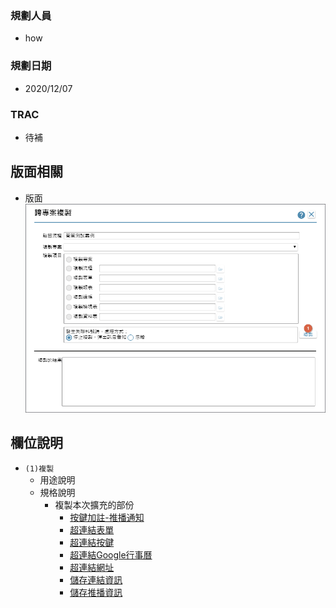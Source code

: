 ### <div id="user">規劃人員</div>
* how

### <div id="updatedate">規劃日期</div>
* 2020/12/07

### <div id="trac">TRAC</div>
* <ps>待補</ps> 

## <div id="layout">版面相關</div>
* 版面</br>
    ![pic][image_CopyProject]

## <div id="object-desc">欄位說明</div>
* `(1)複製`
    * 用途說明
    * 規格說明
        * 複製本次擴充的部份
            * [按鍵加註-推播通知][link_MAENotice]
            * [超連結表單][link_linkform]
            * [超連結按鍵][link_linkbutton]
            * [超連結Google行事曆][link_linkgooglecalendar]
            * [超連結網址][link_linkurl]
            * [儲存連結資訊][link_savelinkinfo]
            * [儲存推播資訊][link_savenoticeinfo]
                
<!-- 圖片 -->
[image_CopyProject]:attachment/CopyProject.png

<!-- 超連結 -->
[link_MAENotice]:BAMAENotice.md "按鍵加註-推播通知"
[link_linkform]:MAENotice-Link-Form.md "連結內容_超連結表單"
[link_linkbutton]:MAENotice-Link-Button.md "連結內容_超連結按鍵"
[link_linkgooglecalendar]:MAENotice-Link-GoogleCalendar.md "連結內容_超連結Google行事曆"
[link_linkurl]:MAENotice-Link-URL.md "連結內容_超連結網址"
[link_savelinkinfo]:BAMAENotice.md#MAENotice-SaveLinkInfo.md "儲存連結資訊"
[link_savenoticeinfo]:BAMAENotice.md#MAENotice-SaveNoticeInfo.md "儲存推播資訊"